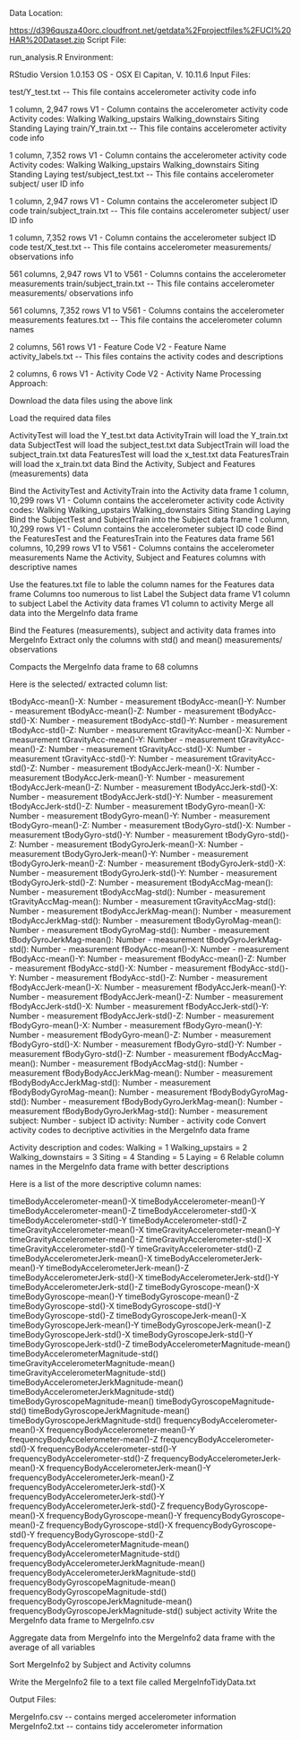 Data Location:

https://d396qusza40orc.cloudfront.net/getdata%2Fprojectfiles%2FUCI%20HAR%20Dataset.zip
Script File:

run_analysis.R
Environment:

RStudio Version 1.0.153
OS - OSX El Capitan, V. 10.11.6
Input Files:

test/Y_test.txt -- This file contains accelerometer activity code info

1 column, 2,947 rows
V1 - Column contains the accelerometer activity code
Activity codes:
Walking
Walking_upstairs
Walking_downstairs
Siting
Standing
Laying
train/Y_train.txt -- This file contains accelerometer activity code info

1 column, 7,352 rows
V1 - Column contains the accelerometer activity code
Activity codes:
Walking
Walking_upstairs
Walking_downstairs
Siting
Standing
Laying
test/subject_test.txt -- This file contains accelerometer subject/ user ID info

1 column, 2,947 rows
V1 - Column contains the accelerometer subject ID code
train/subject_train.txt -- This file contains accelerometer subject/ user ID info

1 column, 7,352 rows
V1 - Column contains the accelerometer subject ID code
test/X_test.txt -- This file contains accelerometer measurements/ observations info

561 columns, 2,947 rows
V1 to V561 - Columns contains the accelerometer measurements
train/subject_train.txt -- This file contains accelerometer measurements/ observations info

561 columns, 7,352 rows
V1 to V561 - Columns contains the accelerometer measurements
features.txt -- This file contains the accelerometer column names

2 columns, 561 rows
V1 - Feature Code
V2 - Feature Name
activity_labels.txt -- This files contains the activity codes and descriptions

2 columns, 6 rows
V1 - Activity Code
V2 - Activity Name
Processing Approach:

Download the data files using the above link

Load the required data files

ActivityTest will load the Y_test.txt data
ActivityTrain will load the Y_train.txt data
SubjectTest will load the subject_test.txt data
SubjectTrain will load the subject_train.txt data
FeaturesTest will load the x_test.txt data
FeaturesTrain will load the x_train.txt data
Bind the Activity, Subject and Features (measurements) data

Bind the ActivityTest and ActivityTrain into the Activity data frame
1 column, 10,299 rows
V1 - Column contains the accelerometer activity code
Activity codes:
Walking
Walking_upstairs
Walking_downstairs
Siting
Standing
Laying
Bind the SubjectTest and SubjectTrain into the Subject data frame
1 column, 10,299 rows
V1 - Column contains the accelerometer subject ID code
Bind the FeaturesTest and the FeaturesTrain into the Features data frame
561 columns, 10,299 rows
V1 to V561 - Columns contains the accelerometer measurements
Name the Activity, Subject and Features columns with descriptive names

Use the features.txt file to lable the column names for the Features data frame
Columns too numerous to list
Label the Subject data frame V1 column to subject
Label the Activity data frames V1 column to activity
Merge all data into the MergeInfo data frame

Bind the Features (measurements), subject and activity data frames into MergeInfo
Extract only the columns with std() and mean() measurements/ observations

Compacts the MergeInfo data frame to 68 columns

Here is the selected/ extracted column list:

tBodyAcc-mean()-X: Number - measurement
tBodyAcc-mean()-Y: Number - measurement
tBodyAcc-mean()-Z: Number - measurement
tBodyAcc-std()-X: Number - measurement
tBodyAcc-std()-Y: Number - measurement
tBodyAcc-std()-Z: Number - measurement
tGravityAcc-mean()-X: Number - measurement
tGravityAcc-mean()-Y: Number - measurement
tGravityAcc-mean()-Z: Number - measurement
tGravityAcc-std()-X: Number - measurement
tGravityAcc-std()-Y: Number - measurement
tGravityAcc-std()-Z: Number - measurement
tBodyAccJerk-mean()-X: Number - measurement
tBodyAccJerk-mean()-Y: Number - measurement
tBodyAccJerk-mean()-Z: Number - measurement
tBodyAccJerk-std()-X: Number - measurement
tBodyAccJerk-std()-Y: Number - measurement
tBodyAccJerk-std()-Z: Number - measurement
tBodyGyro-mean()-X: Number - measurement
tBodyGyro-mean()-Y: Number - measurement
tBodyGyro-mean()-Z: Number - measurement
tBodyGyro-std()-X: Number - measurement
tBodyGyro-std()-Y: Number - measurement
tBodyGyro-std()-Z: Number - measurement
tBodyGyroJerk-mean()-X: Number - measurement
tBodyGyroJerk-mean()-Y: Number - measurement
tBodyGyroJerk-mean()-Z: Number - measurement
tBodyGyroJerk-std()-X: Number - measurement
tBodyGyroJerk-std()-Y: Number - measurement
tBodyGyroJerk-std()-Z: Number - measurement
tBodyAccMag-mean(): Number - measurement
tBodyAccMag-std(): Number - measurement
tGravityAccMag-mean(): Number - measurement
tGravityAccMag-std(): Number - measurement
tBodyAccJerkMag-mean(): Number - measurement
tBodyAccJerkMag-std(): Number - measurement
tBodyGyroMag-mean(): Number - measurement
tBodyGyroMag-std(): Number - measurement
tBodyGyroJerkMag-mean(): Number - measurement
tBodyGyroJerkMag-std(): Number - measurement
fBodyAcc-mean()-X: Number - measurement
fBodyAcc-mean()-Y: Number - measurement
fBodyAcc-mean()-Z: Number - measurement
fBodyAcc-std()-X: Number - measurement
fBodyAcc-std()-Y: Number - measurement
fBodyAcc-std()-Z: Number - measurement
fBodyAccJerk-mean()-X: Number - measurement
fBodyAccJerk-mean()-Y: Number - measurement
fBodyAccJerk-mean()-Z: Number - measurement
fBodyAccJerk-std()-X: Number - measurement
fBodyAccJerk-std()-Y: Number - measurement
fBodyAccJerk-std()-Z: Number - measurement
fBodyGyro-mean()-X: Number - measurement
fBodyGyro-mean()-Y: Number - measurement
fBodyGyro-mean()-Z: Number - measurement
fBodyGyro-std()-X: Number - measurement
fBodyGyro-std()-Y: Number - measurement
fBodyGyro-std()-Z: Number - measurement
fBodyAccMag-mean(): Number - measurement
fBodyAccMag-std(): Number - measurement
fBodyBodyAccJerkMag-mean(): Number - measurement
fBodyBodyAccJerkMag-std(): Number - measurement
fBodyBodyGyroMag-mean(): Number - measurement
fBodyBodyGyroMag-std(): Number - measurement
fBodyBodyGyroJerkMag-mean(): Number - measurement
fBodyBodyGyroJerkMag-std(): Number - measurement
subject: Number - subject ID
activity: Number - activity code
Convert activity codes to decriptive activities in the MergeInfo data frame

Activity description and codes:
Walking = 1
Walking_upstairs = 2
Walking_downstairs = 3
Siting = 4
Standing = 5
Laying = 6
Relable column names in the MergeInfo data frame with better descriptions

Here is a list of the more descriptive column names:

timeBodyAccelerometer-mean()-X
timeBodyAccelerometer-mean()-Y
timeBodyAccelerometer-mean()-Z
timeBodyAccelerometer-std()-X
timeBodyAccelerometer-std()-Y
timeBodyAccelerometer-std()-Z
timeGravityAccelerometer-mean()-X
timeGravityAccelerometer-mean()-Y
timeGravityAccelerometer-mean()-Z
timeGravityAccelerometer-std()-X
timeGravityAccelerometer-std()-Y
timeGravityAccelerometer-std()-Z
timeBodyAccelerometerJerk-mean()-X
timeBodyAccelerometerJerk-mean()-Y
timeBodyAccelerometerJerk-mean()-Z
timeBodyAccelerometerJerk-std()-X
timeBodyAccelerometerJerk-std()-Y
timeBodyAccelerometerJerk-std()-Z
timeBodyGyroscope-mean()-X
timeBodyGyroscope-mean()-Y
timeBodyGyroscope-mean()-Z
timeBodyGyroscope-std()-X
timeBodyGyroscope-std()-Y
timeBodyGyroscope-std()-Z
timeBodyGyroscopeJerk-mean()-X
timeBodyGyroscopeJerk-mean()-Y
timeBodyGyroscopeJerk-mean()-Z
timeBodyGyroscopeJerk-std()-X
timeBodyGyroscopeJerk-std()-Y
timeBodyGyroscopeJerk-std()-Z
timeBodyAccelerometerMagnitude-mean()
timeBodyAccelerometerMagnitude-std()
timeGravityAccelerometerMagnitude-mean()
timeGravityAccelerometerMagnitude-std()
timeBodyAccelerometerJerkMagnitude-mean()
timeBodyAccelerometerJerkMagnitude-std()
timeBodyGyroscopeMagnitude-mean()
timeBodyGyroscopeMagnitude-std()
timeBodyGyroscopeJerkMagnitude-mean()
timeBodyGyroscopeJerkMagnitude-std()
frequencyBodyAccelerometer-mean()-X
frequencyBodyAccelerometer-mean()-Y
frequencyBodyAccelerometer-mean()-Z
frequencyBodyAccelerometer-std()-X
frequencyBodyAccelerometer-std()-Y
frequencyBodyAccelerometer-std()-Z
frequencyBodyAccelerometerJerk-mean()-X
frequencyBodyAccelerometerJerk-mean()-Y
frequencyBodyAccelerometerJerk-mean()-Z
frequencyBodyAccelerometerJerk-std()-X
frequencyBodyAccelerometerJerk-std()-Y
frequencyBodyAccelerometerJerk-std()-Z
frequencyBodyGyroscope-mean()-X
frequencyBodyGyroscope-mean()-Y
frequencyBodyGyroscope-mean()-Z
frequencyBodyGyroscope-std()-X
frequencyBodyGyroscope-std()-Y
frequencyBodyGyroscope-std()-Z
frequencyBodyAccelerometerMagnitude-mean()
frequencyBodyAccelerometerMagnitude-std()
frequencyBodyAccelerometerJerkMagnitude-mean()
frequencyBodyAccelerometerJerkMagnitude-std()
frequencyBodyGyroscopeMagnitude-mean()
frequencyBodyGyroscopeMagnitude-std()
frequencyBodyGyroscopeJerkMagnitude-mean()
frequencyBodyGyroscopeJerkMagnitude-std()
subject
activity
Write the MergeInfo data frame to MergeInfo.csv

Aggregate data from MergeInfo into the MergeInfo2 data frame with the average of all variables

Sort MergeInfo2 by Subject and Activity columns

Write the MergeInfo2 file to a text file called MergeInfoTidyData.txt

Output Files:

MergeInfo.csv -- contains merged accelerometer information
MergeInfo2.txt -- contains tidy accelerometer information
